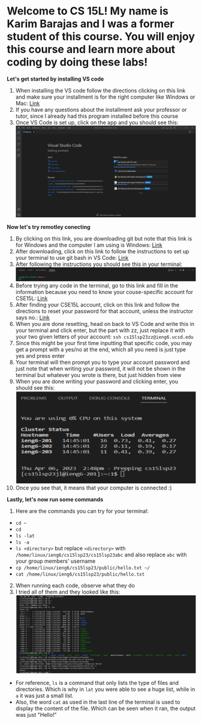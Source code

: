 # Welcome to CS 15L! My name is Karim Barajas and I was a former student of this course. You will enjoy this course and learn more about coding by doing these labs!

**Let's get started by installing VS code** 
1. When installing the VS code follow the directions clicking on this link and make sure your installment is for the right computer like Windows or Mac: [Link](https://code.visualstudio.com/)
2. If you have any questions about the installment ask your professor or tutor, since I already had this program installed before this course
3. Once VS Code is set up, click on the app and you should see this:
![Image](VS.png)

**Now let's try remotley conecting**
1. By clicking on this link, you are downloading git but note that this link is for Windows and the computer I am using is Windows: [Link](https://gitforwindows.org/)
2. After downloading, click on this link to follow the instructions to set up your terminal to use git bash in VS Code: [Link](https://stackoverflow.com/questions/42606837/how-do-i-use-bash-on-windows-from-the-visual-studio-code-integrated-terminal/50527994#50527994)
3. After following the instructions you should see this in your terminal:
![Image](bash.png)
4. Before trying any code in the terminal, go to this link and fill in the information because you need to know your couse-specific account for CSE15L: [Link](https://sdacs.ucsd.edu/~icc/index.php)
5. After finding your CSE15L account, click on this link and follow the directions to reset your password for that account, unless the instructor says no.: [Link](https://drive.google.com/file/d/17IDZn8Qq7Q0RkYMxdiIR0o6HJ3B5YqSW/view)
6. When you are done resetting, head on back to VS Code and write this in your terminal and click enter, but the part with zz, just replace it with your two given letters of your account: `ssh cs15lsp23zz@ieng6.ucsd.edu`
7. Since this might be your first time inputting that specific code, you may get a prompt with a yes/no at the end, which all you need is just type yes and press enter
8. Your terminal will then prompt you to type your account password and just note that when writing your password, it will not be shown in the terminal but whatever you wrote is there, but just hidden from view
9. When you are done writing your password and clicking enter, you should see this:
![Image](permission.png)
10. Once you see that, it means that your computer is connected :)

**Lastly, let's now run some commands**
1. Here are the commands you can try for your terminal: 
- `cd ~`
- `cd`
- `ls -lat`
- `ls -a`
- `ls <directory>` but replace `<directory>` with `/home/linux/ieng6/cs15lsp23/cs15lsp23abc` and also replace `abc` with your group members' username
- `cp /home/linux/ieng6/cs15lsp23/public/hello.txt ~/`
- `cat /home/linux/ieng6/cs15lsp23/public/hello.txt`
2. When running each code, observe what they do
3. I tried all of them and they looked like this:
![Image](terminal.png)
- For reference, `ls` is a command that only lists the type of files and directories. Which is why in `lat` you were able to see a huge list, while in `a` it was just a small list.
- Also, the word `cat` as used in the last line of the terminal is used to display the content of the file. Which can be seen when it ran, the output was just "Hello!" 
